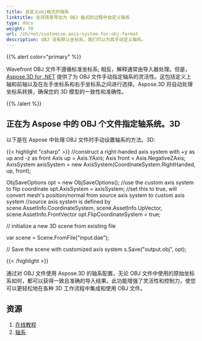 ```yaml
---
title: 自定义obj格式的轴系
linktitle: 在将场景导出为 OBJ 格式的过程中自定义轴系
type: docs
weight: 70
url: /zh/net/customize-axis-system-for-obj-format
description: OBJ 没有默认坐标系，我们可以为其手动定义轴系。
---
```

{{% alert color="primary" %}} 

Wavefront OBJ 文件不遵循标准坐标系; 相反，解释通常由导入器处理。但是，[Aspose.3D for .NET](https://products.aspose.com/3d/net/) 提供了为 OBJ 文件手动指定轴系的灵活性。这包括定义上轴和前轴以及在左手坐标系和右手坐标系之间进行选择。Aspose.3D 将自动处理坐标系转换，确保您的 3D 模型的一致性和准确性。


{{% /alert %}} 
##  **正在为 Aspose 中的 OBJ 个文件指定轴系统。3D**

以下是在 Aspose 中处理 OBJ 文件时手动设置轴系的方法。3D:

{{< highlight "csharp" >}}
//construct a right-handed axis system with +y as up and -z as front
Axis up = Axis.YAxis;
Axis front = Axis.NegativeZAxis;
AxisSystem axisSystem = new AxisSystem(CoordinateSystem.RightHanded, up, front);

ObjSaveOptions opt = new ObjSaveOptions();
//use the custom axis system to flip coordinate
opt.AxisSystem = axisSystem;
//set this to true, will convert mesh's position/normal from source axis system to custom axis system
//source axis system is defined by scene.AssetInfo.CoordinateSystem, scene.AssetInfo.UpVector, scene.AssetInfo.FrontVector
opt.FlipCoordinateSystem = true;

 // initialize a new 3D scene from existing file

var scene = Scene.FromFile("input.dae");

// Save the scene with customized axis system
s.Save("output.obj", opt);

{{< /highlight >}}

通过对 OBJ 文件使用 Aspose.3D 的轴系配置，无论 OBJ 文件中使用的原始坐标系如何，都可以获得一致且准确的导入结果。此功能增强了灵活性和控制力，使您可以更轻松地在各种 3D 工作流程中集成和使用 OBJ 文件。

##  **资源**

1. [在线教程](https://products.aspose.com/3d/tutorial/)
2. [轴系](https://reference.aspose.com/3d/net/aspose.threed/axissystem/)